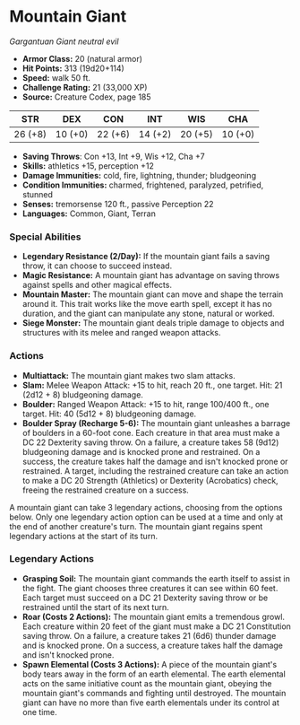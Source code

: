 # Mountain Giant

*Gargantuan* *Giant* *neutral evil*

- **Armor Class:** 20 (natural armor)
- **Hit Points:** 313 (19d20+114)
- **Speed:** walk 50 ft.
- **Challenge Rating:** 21 (33,000 XP)
- **Source:** Creature Codex, page 185

| STR | DEX | CON | INT | WIS | CHA |
| --- | --- | --- | --- | --- | --- |
| 26 (+8) | 10 (+0) | 22 (+6) | 14 (+2) | 20 (+5) | 10 (+0) |

- **Saving Throws**: Con +13, Int +9, Wis +12, Cha +7
- **Skills:** athletics +15, perception +12
- **Damage Immunities:** cold, fire, lightning, thunder; bludgeoning
- **Condition Immunities:** charmed, frightened, paralyzed, petrified, stunned
- **Senses:** tremorsense 120 ft., passive Perception 22
- **Languages:** Common, Giant, Terran

### Special Abilities

- **Legendary Resistance (2/Day):** If the mountain giant fails a saving throw, it can choose to succeed instead.
- **Magic Resistance:** A mountain giant has advantage on saving throws against spells and other magical effects.
- **Mountain Master:** The mountain giant can move and shape the terrain around it. This trait works like the move earth spell, except it has no duration, and the giant can manipulate any stone, natural or worked.
- **Siege Monster:** The mountain giant deals triple damage to objects and structures with its melee and ranged weapon attacks.

### Actions

- **Multiattack:** The mountain giant makes two slam attacks.
- **Slam:** Melee Weapon Attack: +15 to hit, reach 20 ft., one target. Hit: 21 (2d12 + 8) bludgeoning damage.
- **Boulder:** Ranged Weapon Attack: +15 to hit, range 100/400 ft., one target. Hit: 40 (5d12 + 8) bludgeoning damage.
- **Boulder Spray (Recharge 5-6):** The mountain giant unleashes a barrage of boulders in a 60-foot cone. Each creature in that area must make a DC 22 Dexterity saving throw. On a failure, a creature takes 58 (9d12) bludgeoning damage and is knocked prone and restrained. On a success, the creature takes half the damage and isn't knocked prone or restrained. A target, including the restrained creature can take an action to make a DC 20 Strength (Athletics) or Dexterity (Acrobatics) check, freeing the restrained creature on a success.

A mountain giant can take 3 legendary actions, choosing from the options below. Only one legendary action option can be used at a time and only at the end of another creature's turn. The mountain giant regains spent legendary actions at the start of its turn.

### Legendary Actions

- **Grasping Soil:** The mountain giant commands the earth itself to assist in the fight. The giant chooses three creatures it can see within 60 feet. Each target must succeed on a DC 21 Dexterity saving throw or be restrained until the start of its next turn.
- **Roar (Costs 2 Actions):** The mountain giant emits a tremendous growl. Each creature within 20 feet of the giant must make a DC 21 Constitution saving throw. On a failure, a creature takes 21 (6d6) thunder damage and is knocked prone. On a success, a creature takes half the damage and isn't knocked prone.
- **Spawn Elemental (Costs 3 Actions):** A piece of the mountain giant's body tears away in the form of an earth elemental. The earth elemental acts on the same initiative count as the mountain giant, obeying the mountain giant's commands and fighting until destroyed. The mountain giant can have no more than five earth elementals under its control at one time.
